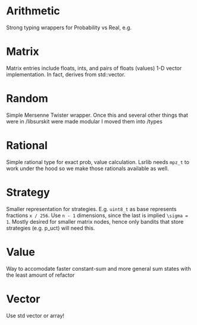 # Arithmetic

Strong typing wrappers for Probability vs Real, e.g.

# Matrix

Matrix entries include floats, ints, and pairs of floats (values)
1-D vector implementation. In fact, derives from std::vector<T>.

# Random

Simple Mersenne Twister wrapper. Once this and several other things that were in /libsurskit were made modular I moved them into /types

# Rational

Simple rational type for exact prob, value calculation. Lsrlib needs `mpz_t` to work under the hood so we make those rationals available as well.

# Strategy

Smaller representation for strategies. E.g. `uint8_t` as base represents fractions `x / 256`. Use `n - 1` dimensions, since the last is implied `\sigma = 1`.
Mostly desired for smaller matrix nodes, hence only bandits that store strategies (e.g. p_uct) will need this.

# Value

Way to accomodate faster constant-sum and more general sum states with the least amount of refactor

# Vector

Use std vector or array!